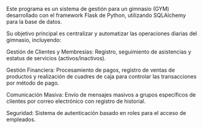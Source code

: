 Este programa es un sistema de gestión para un gimnasio (GYM) desarrollado con el framework Flask de Python, utilizando SQLAlchemy para la base de datos.

Su objetivo principal es centralizar y automatizar las operaciones diarias del gimnasio, incluyendo:

Gestión de Clientes y Membresías: Registro, seguimiento de asistencias y estatus de servicios (activos/inactivos).

Gestión Financiera: Procesamiento de pagos, registro de ventas de productos y realización de cuadres de caja para controlar las transacciones por método de pago.

Comunicación Masiva: Envío de mensajes masivos a grupos específicos de clientes por correo electrónico con registro de historial.

Seguridad: Sistema de autenticación basado en roles para el acceso de empleados.
